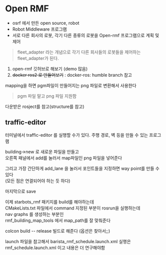 # Open RMF
- osrf 에서 만든 open source, robot   
- Robot Middleware 프로그램   
- 서로 다른 회사의 로봇, 각기 다른 종류의 로봇을 Open-rmf 프로그램으로 계획 및 제어

> fleet_adapter 라는 개념으로 각기 다른 회사들의 로봇들을 제어하는 fleet_adapter가 된다. 

1. open-rmf 깃허브로 해보기  (demo 많음)  
2. ~~docker ros2 로 만들어보기~~ : docker-ros: humble branch 참고

mapping을 하면 pgm파일이 만들어지는 png 파일로 변환해서 사용한다   
> pgm 파일 말고 png 파일 지원함

다운받은 rosject를 참고(structure를 참고)

## traffic-editor 
터미널에서 traffic-editor 를 실행할 수가 있다. 주행 경로, 벽 등을 만들 수 있는 프로그램  

building->new 로 새로운 파일을 만들고   
오른쪽 패널에서 add를 눌러서 map파일인 png 파일을 넣어준다   

그리고 가장 간단하게 add_lane 을 눌러서 포인트들을 지정하면 way point를 만들 수 있다  
(모든 점은 연결되어야 하는 듯 하다)

마지막으로 save

이제 starbots_rmf 패키지를 build를 해야하는데  
CMakeLists.txt 파일에서 command 지정된 부분이 rosrun을 실행하는데   
nav graphs 를 생성하는 부분인  
rmf_building_map_tools 에서 map_path를 잘 맞춰준다   


colcon build -- release 빌드로 해준다   (옵션은 찾아서;;)

launch 파일을 참고해서  barista_rmf_schedule.launch.xml 
실행은 rmf_schedule.launch.xml 이고 내용은 더 연구해야함  



